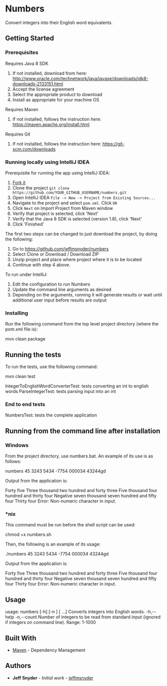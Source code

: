 # Numbers

Convert integers into their English word equivalents.

## Getting Started

### Prerequisites

Requires Java 8 SDK
1. If not installed, download from here: http://www.oracle.com/technetwork/java/javase/downloads/jdk8-downloads-2133151.html
2. Accept the license agreement
3. Select the appropriate product to download
4. Install as appropriate for your machine OS

Requires Maven
1. If not installed, follows the instruction here: https://maven.apache.org/install.html

Requires Git
1. If not installed, follows the instruction here: https://git-scm.com/downloads

### Running locally using IntelliJ IDEA

Prerequisite for running the app using IntelliJ IDEA:

1. [Fork it](https://github.com/jeffmsnyder/numbers/fork)
2. Clone the project `git clone https://github.com/YOUR_GITHUB_USERNAME/numbers.git`
3. Open IntelliJ IDEA `File -> New -> Project from Existing Sources... `
4. Navigate to the project and select `pom.xml`. Click `OK`
5. Click `Next` on Import Project from Maven window
6. Verify that project is selected, click 'Next'
7. Verify that the Java 8 SDK is selected (version 1.8), click 'Next'
8. Click 'Finished'

The first two steps can be changed to just download the project, by doing the following:

1. Go to https://github.com/jeffmsnyder/numbers
2. Select Clone or Download / Download ZIP
3. Unzip project and place where project where it is to be located
4. Continue with step 4 above.

To run under IntelliJ:

1. Edit the configuration to run Numbers
2. Update the command line arguments as desired
3. Depending on the arguments, running it will generate results or wait until additional user input before results are output

### Installing

Run the following command from the top level project directory (where the pom.xml file is):

mvn clean package

## Running the tests

To run the tests, use the following command:

mvn clean test

IntegerToEnglishWordConverterTest: tests converting an int to english words
ParseIntegerTest: tests parsing input into an int

### End to end tests

NumbersTest: tests the complete application

## Running from the command line after installation

### Windows

From the project directory, use numbers.bat.  An example of its use is as follows:

numbers 45 3243 5434 -7754 000034 43244gd

Output from the application is:

Forty five
Three thousand two hundred and forty three
Five thousand four hundred and thirty four
Negative seven thousand seven hundred and fifty four
Thirty four
Error: Non-numeric character in input.

### *nix

This command must be run before the shell script can be used:

chmod +x numbers.sh

Then, the following is an example of its usage:

./numbers 45 3243 5434 -7754 000034 43244gd

Output from the application is:

Forty five
Three thousand two hundred and forty three
Five thousand four hundred and thirty four
Negative seven thousand seven hundred and fifty four
Thirty four
Error: Non-numeric character in input.

## Usage

usage: numbers [-h] [-n <arg>] [<integer1> <integer2>...]
Converts integers into English words.
 -h,--help
 -n,--count <arg>   Number of integers to be read from standard input
                    (ignored if integers on command line). Range: 1-1000

## Built With

* [Maven](https://maven.apache.org/) - Dependency Management

## Authors

* **Jeff Snyder** - *Initial work* - [jeffmsnyder](https://github.com/jeffmsnyder)

